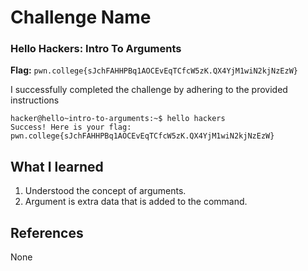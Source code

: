# Challenge Name

### Hello Hackers: Intro To Arguments 

**Flag:** `pwn.college{sJchFAHHPBq1AOCEvEqTCfcW5zK.QX4YjM1wiN2kjNzEzW}`

I successfully completed the challenge by adhering to the provided instructions

```
hacker@hello~intro-to-arguments:~$ hello hackers
Success! Here is your flag:
pwn.college{sJchFAHHPBq1AOCEvEqTCfcW5zK.QX4YjM1wiN2kjNzEzW}
```

## What I learned

1. Understood the concept of arguments.
2. Argument is extra data that is added to the command.  

## References

None
